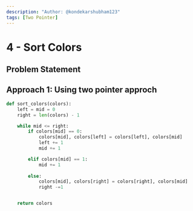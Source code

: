 ```yaml
---
description: "Author: @kondekarshubham123"
tags: [Two Pointer]
---
```


# 4 - Sort Colors

## Problem Statement

## Approach 1: Using two pointer approch

<Tabs>

<TabItem value="py" label="Python">
<SolutionAuthor name="@kondekarshubham123"/>

```python
def sort_colors(colors):
    left = mid = 0
    right = len(colors) - 1

    while mid <= right:
        if colors[mid] == 0:
            colors[mid], colors[left] = colors[left], colors[mid]
            left += 1
            mid += 1

        elif colors[mid] == 1:
            mid += 1
        
        else:
            colors[mid], colors[right] = colors[right], colors[mid]
            right -=1


    return colors
```
</TabItem>
</Tabs>
